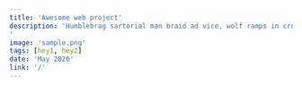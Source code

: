```yaml
---
title: 'Awesome web project'
description: 'Humblebrag sartorial man braid ad vice, wolf ramps in cronut proident cold-pressed occupy organic normcore. Four loko tbh tousled reprehenderit
'
image: 'sample.png'
tags: [hey1, hey2]
date: 'May 2020'
link: '/'
---
```

